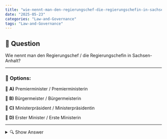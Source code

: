 ```yaml
---
title: "wie-nennt-man-den-regierungschef-die-regierungschefin-in-sachsen-anhalt"
date: "2025-05-23"
categories: "Law-and-Governance"
tags: "Law-and-Governance"
---
```


## 📌 **Question**

Wie nennt man den Regierungschef / die Regierungschefin in Sachsen-Anhalt?



---

### 📝 **Options:**

🔘 **A)** Premierminister / Premierministerin

🔘 **B)** Bürgermeister / Bürgermeisterin

🔘 **C)** Ministerpräsident / Ministerpräsidentin

🔘 **D)** Erster Minister / Erste Ministerin

---

<details>
  <summary>🔍 Show Answer</summary>

  <p>
💡  <b>Correct Answer:</b>  c
  </p>
  <p>
    📖<b>Explanation:</b>
    Sachsen-Anhalt ist ein Bundesland in Deutschland. Jedes Bundesland hat eine eigene Landesregierung, deren Chef als Ministerpräsident oder Ministerpräsidentin bezeichnet wird. Der Landeschef ist für die Umsetzung der Politik und Verwaltung des Bundeslandes zuständig. In Deutschland gibt es keine "Premierminister" oder "Erste Minister". Der Begriff "Bürgermeister" bezieht sich auf das Oberhaupt einer Stadt oder Gemeinde. Daher ist es wichtig zu wissen, dass der korrekte Titel für den Regierungschef in Sachsen-Anhalt "Ministerpräsident" oder "Ministerpräsidentin" ist.
  </p>
</details>
